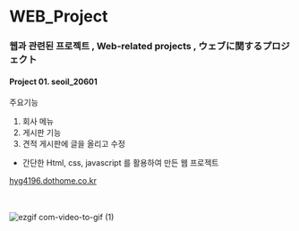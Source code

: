 # WEB_Project

### 웹과 관련된 프로젝트 , Web-related projects , ウェブに関するプロジェクト

#### Project 01. seoil_20601
주요기능
1. 회사 메뉴
2. 게시판 기능
3. 견적 게시판에 글을 올리고 수정

* 간단한 Html, css, javascript 를 활용하여 만든 웹 프로젝트

<a href="https://hyg4196.dothome.co.kr">hyg4196.dothome.co.kr</a>

<br></br>
![ezgif com-video-to-gif (1)](https://user-images.githubusercontent.com/71375213/101270343-66521700-37bb-11eb-81be-d8e9c6e742d6.gif)




